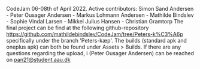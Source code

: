CodeJam 06-08th of April 2022.
Active contributors:
Simon Sand Andersen - Peter Ousager Andersen - Markus Lohmann Andersen - Mathilde Bindslev - Sophie Vindal Larsen - Mikkel Julius Hansen - Christian Gramtorp
The final project can be find at the following github-repository https://github.com/mathildebindslev/CodeJam/tree/Peters-k%C3%A6p specifically under the branch 'Peters-kæp'. 
The builds (standard apk and oneplus apk) can both be found under Assets > Builds.
If there are any questions regarding the upload, i (Peter Ousager Andersen) can be reached on pan21@student.aau.dk
